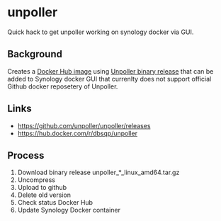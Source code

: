 # unpoller
Quick hack to get unpoller working on synology docker via GUI.

## Background
Creates a [Docker Hub image](https://hub.docker.com/r/dbsqp/unpoller
) using [Unpoller binary release](https://github.com/unpoller/unpoller/releases) that can be added to Synology docker GUI that currenlty does not support official Github docker reposetery of Unpoller.

## Links
- https://github.com/unpoller/unpoller/releases
- https://hub.docker.com/r/dbsqp/unpoller

## Process
1. Download binary release unpoller_*_linux_amd64.tar.gz
2. Uncompress
3. Upload to github
4. Delete old version
5. Check status Docker Hub
6. Update Synology Docker container
